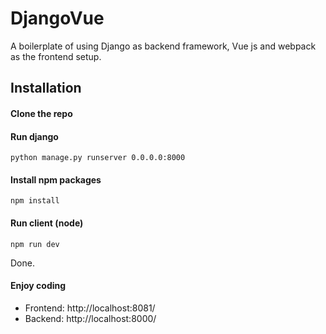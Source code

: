# DjangoVue
A boilerplate of using Django as backend framework, Vue js and webpack as the frontend setup.

## Installation 
#### Clone the repo

#### Run django 
```python manage.py runserver 0.0.0.0:8000```

#### Install npm packages
```npm install```

#### Run client (node)
```npm run dev```

Done. 

#### Enjoy coding
  * Frontend: http://localhost:8081/
  * Backend: http://localhost:8000/

